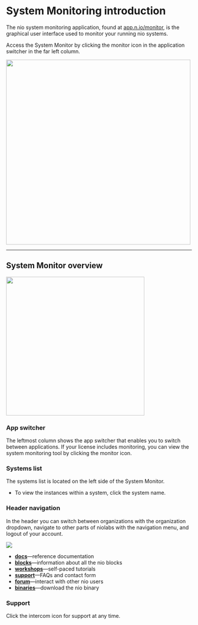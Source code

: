 # <span class="allow-caps">System Monitoring</span> introduction

The nio system monitoring application, found at [app.n.io/monitor](https://app.n.io/monitor), is the graphical user interface used to monitor your running nio systems.


Access the System Monitor by clicking the monitor icon in the application switcher in the far left column.

<img class="left" src="/img/tasks/monitorApp.png" width="500" />

---
## <span class="allow-caps">System Monitor</span> overview

<img class="left" src="/img/system-monitor-overview.png" height="375" />

### App switcher
The leftmost column shows the app switcher that enables you to switch between applications. If your license includes monitoring, you can view the system monitoring tool by clicking the monitor icon.

### Systems list
The systems list is located on the left side of the System Monitor.
* To view the instances within a system, click the system name.


### Header navigation

In the header you can switch between organizations with the organization dropdown, navigate to other parts of niolabs with the navigation menu, and logout of your account.

<img class="left" src="/img/tasks/monitorhelpoptions.png" />

  * [**docs**](https://docs.n.io)—reference documentation
  * [**blocks**](https://blocks.n.io)—information about all the nio blocks
  * [**workshops**](https://workshops.n.io)—self-paced tutorials
  * [**support**](https://account.n.io/support)—FAQs and contact form
  * [**forum**](https://forum.n.io)—interact with other nio users
  * [**binaries**](https://account.n.io/binaries/download)—download the nio binary


### Support
Click the intercom icon for support at any time.
